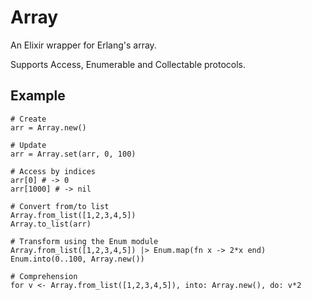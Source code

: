 # Array

An Elixir wrapper for Erlang's array.

Supports Access, Enumerable and Collectable protocols.

## Example

```
# Create
arr = Array.new()

# Update
arr = Array.set(arr, 0, 100)

# Access by indices
arr[0] # -> 0
arr[1000] # -> nil

# Convert from/to list
Array.from_list([1,2,3,4,5])
Array.to_list(arr)

# Transform using the Enum module
Array.from_list([1,2,3,4,5]) |> Enum.map(fn x -> 2*x end)
Enum.into(0..100, Array.new())

# Comprehension
for v <- Array.from_list([1,2,3,4,5]), into: Array.new(), do: v*2
```
